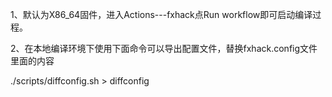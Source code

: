 1、默认为X86_64固件，进入Actions---fxhack点Run workflow即可启动编译过程。

2、在本地编译环境下使用下面命令可以导出配置文件，替换fxhack.config文件里面的内容

./scripts/diffconfig.sh > diffconfig
